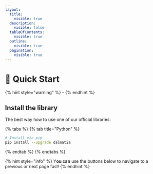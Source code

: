 ```yaml
---
layout:
  title:
    visible: true
  description:
    visible: false
  tableOfContents:
    visible: true
  outline:
    visible: true
  pagination:
    visible: true
---
```


# 🏃 Quick Start

{% hint style="warning" %}
**-**
{% endhint %}

## Install the library

The best way how to use one of our official libraries:

{% tabs %}
{% tab title="Python" %}
```sh
# Install via pip
pip install --upgrade dalmatia
```
{% endtab %}
{% endtabs %}

{% hint style="info" %}
Y**ou can** use the buttons below to navigate to a previous or next page fast!
{% endhint %}
